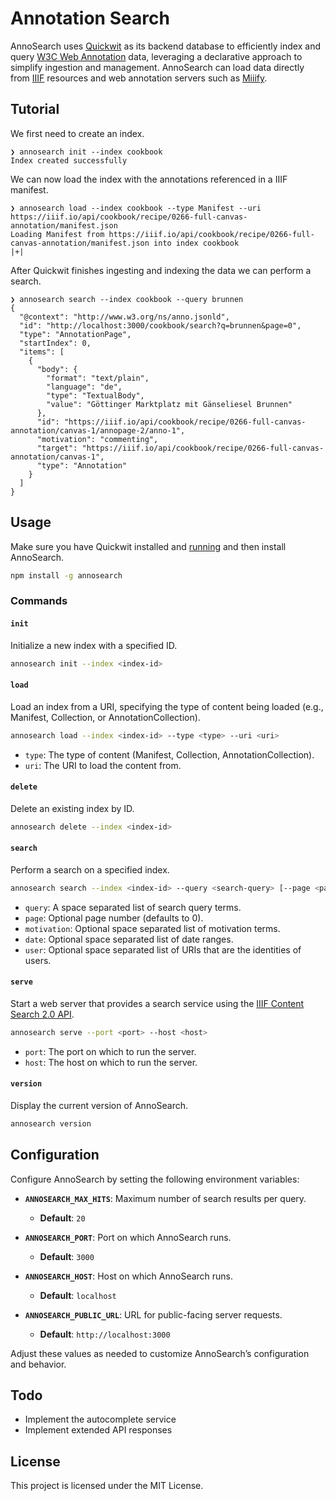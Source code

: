 
# Annotation Search

AnnoSearch uses [Quickwit](https://quickwit.io) as its backend database to efficiently index and query [W3C Web Annotation](https://www.w3.org/TR/annotation-model/) data, leveraging a declarative approach to simplify ingestion and management. AnnoSearch can load data directly from [IIIF](https://iiif.io/) resources and web annotation servers such as [Miiify](https://github.com/nationalarchives/miiify).

## Tutorial

We first need to create an index.
```
❯ annosearch init --index cookbook
Index created successfully
```
We can now load the index with the annotations referenced in a IIIF manifest.
```
❯ annosearch load --index cookbook --type Manifest --uri https://iiif.io/api/cookbook/recipe/0266-full-canvas-annotation/manifest.json
Loading Manifest from https://iiif.io/api/cookbook/recipe/0266-full-canvas-annotation/manifest.json into index cookbook
|+|
```
After Quickwit finishes ingesting and indexing the data we can perform a search.
```
❯ annosearch search --index cookbook --query brunnen
{
  "@context": "http://www.w3.org/ns/anno.jsonld",
  "id": "http://localhost:3000/cookbook/search?q=brunnen&page=0",
  "type": "AnnotationPage",
  "startIndex": 0,
  "items": [
    {
      "body": {
        "format": "text/plain",
        "language": "de",
        "type": "TextualBody",
        "value": "Göttinger Marktplatz mit Gänseliesel Brunnen"
      },
      "id": "https://iiif.io/api/cookbook/recipe/0266-full-canvas-annotation/canvas-1/annopage-2/anno-1",
      "motivation": "commenting",
      "target": "https://iiif.io/api/cookbook/recipe/0266-full-canvas-annotation/canvas-1",
      "type": "Annotation"
    }
  ]
}
```

## Usage

Make sure you have Quickwit installed and [running](https://quickwit.io/docs/get-started/quickstart) and then install AnnoSearch.

```bash
npm install -g annosearch
```

### Commands

#### `init`

Initialize a new index with a specified ID.

```bash
annosearch init --index <index-id>
```

#### `load`

Load an index from a URI, specifying the type of content being loaded (e.g., Manifest, Collection, or AnnotationCollection).

```bash
annosearch load --index <index-id> --type <type> --uri <uri>
```

- `type`: The type of content (Manifest, Collection, AnnotationCollection).
- `uri`: The URI to load the content from.

#### `delete`

Delete an existing index by ID.

```bash
annosearch delete --index <index-id>
```

#### `search`

Perform a search on a specified index.

```bash
annosearch search --index <index-id> --query <search-query> [--page <page-number>] [--motivation <motivation>] [--date <date-ranges>] [--user <users>]
```

- `query`: A space separated list of search query terms.
- `page`: Optional page number (defaults to 0).
- `motivation`: Optional space separated list of motivation terms.
- `date`: Optional space separated list of date ranges.
- `user`: Optional space separated list of URIs that are the identities of users. 

#### `serve`

Start a web server that provides a search service using the [IIIF Content Search 2.0 API](https://iiif.io/api/search/2.0/).

```bash
annosearch serve --port <port> --host <host>
```

- `port`: The port on which to run the server.
- `host`: The host on which to run the server.

#### `version`

Display the current version of AnnoSearch.

```bash
annosearch version
```


## Configuration

Configure AnnoSearch by setting the following environment variables:

- **`ANNOSEARCH_MAX_HITS`**: Maximum number of search results per query.
  - **Default**: `20`
  
- **`ANNOSEARCH_PORT`**: Port on which AnnoSearch runs.
  - **Default**: `3000`

- **`ANNOSEARCH_HOST`**: Host on which AnnoSearch runs.
  - **Default**: `localhost`

- **`ANNOSEARCH_PUBLIC_URL`**: URL for public-facing server requests.
  - **Default**: `http://localhost:3000`

Adjust these values as needed to customize AnnoSearch’s configuration and behavior.

## Todo

- Implement the autocomplete service
- Implement extended API responses


## License

This project is licensed under the MIT License.


